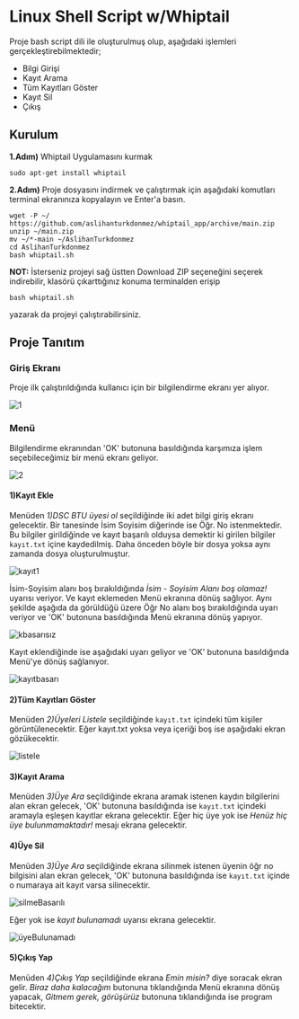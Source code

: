 # Linux Shell Script w/Whiptail
Proje bash script dili ile oluşturulmuş olup, aşağıdaki işlemleri gerçekleştirebilmektedir;
<ul>
  <li>Bilgi Girişi</li>
  <li>Kayıt Arama</li>
  <li>Tüm Kayıtları Göster</li>
  <li>Kayıt Sil</li>
  <li>Çıkış</li>
</ul>

## Kurulum
**1.Adım)** Whiptail Uygulamasını kurmak
```
sudo apt-get install whiptail
```
**2.Adım)** Proje dosyasını indirmek ve çalıştırmak için aşağıdaki komutları terminal ekranınıza kopyalayın ve Enter'a basın.
```
wget -P ~/ https://github.com/aslihanturkdonmez/whiptail_app/archive/main.zip
unzip ~/main.zip
mv ~/*-main ~/AslihanTurkdonmez
cd AslihanTurkdonmez
bash whiptail.sh
```
**NOT:** İsterseniz projeyi sağ üstten Download ZIP seçeneğini seçerek indirebilir, klasörü çıkarttığınız konuma terminalden erişip 
```
bash whiptail.sh
``` 
yazarak da projeyi çalıştırabilirsiniz.

## Proje Tanıtım

### Giriş Ekranı
Proje ilk çalıştırıldığında kullanıcı için bir bilgilendirme ekranı yer alıyor. 

![1](https://user-images.githubusercontent.com/43846857/104632661-1b2afe00-56af-11eb-8548-c97593c4c1fe.png)

### Menü
Bilgilendirme ekranından 'OK' butonuna basıldığında karşımıza işlem seçebileceğimiz bir menü ekranı geliyor.

![2](https://user-images.githubusercontent.com/43846857/104636222-13218d00-56b4-11eb-8d78-44019c63c4d4.png)

#### 1)Kayıt Ekle
Menüden *1)DSC BTU üyesi ol* seçildiğinde iki adet bilgi giriş ekranı gelecektir. Bir tanesinde İsim Soyisim diğerinde ise Öğr. No istenmektedir. Bu bilgiler girildiğinde ve kayıt başarılı olduysa demektir ki girilen bilgiler `kayıt.txt` içine kaydedilmiş. Daha önceden böyle bir dosya yoksa aynı zamanda dosya oluşturulmuştur.

![kayıt1](https://user-images.githubusercontent.com/43846857/104636492-7e6b5f00-56b4-11eb-953a-f438adb941ec.png)

İsim-Soyisim alanı boş bırakıldığında *İsim - Soyisim Alanı boş olamaz!* uyarısı veriyor. Ve kayıt eklemeden Menü ekranına dönüş sağlıyor. Aynı şekilde aşağıda da görüldüğü üzere Öğr No alanı boş bırakıldığında uyarı veriyor ve 'OK' butonuna basıldığında Menü ekranına dönüş yapıyor.

![kbasarısız](https://user-images.githubusercontent.com/43846857/104636954-30a32680-56b5-11eb-813c-54223165446f.png)

Kayıt eklendiğinde ise aşağıdaki uyarı geliyor ve 'OK' butonuna basıldığında Menü'ye dönüş sağlanıyor.

![kayıtbasarı](https://user-images.githubusercontent.com/43846857/104637308-b030f580-56b5-11eb-9629-fadb2f4f7d2b.png)

#### 2)Tüm Kayıtları Göster
Menüden *2)Üyeleri Listele* seçildiğinde `kayıt.txt` içindeki tüm kişiler görüntülenecektir. Eğer kayıt.txt yoksa veya içeriği boş ise aşağıdaki ekran gözükecektir.

![listele](https://user-images.githubusercontent.com/43846857/104638097-c5f2ea80-56b6-11eb-889c-3e59650823ec.png)

#### 3)Kayıt Arama
Menüden *3)Üye Ara* seçildiğinde ekrana aramak istenen kaydın bilgilerini alan ekran gelecek, 'OK' butonuna basıldığında ise `kayıt.txt` içindeki aramayla eşleşen kayıtlar ekrana gelecektir. Eğer hiç üye yok ise *Henüz hiç üye bulunmamaktadır!* mesajı ekrana gelecektir.

#### 4)Üye Sil
Menüden *3)Üye Ara* seçildiğinde ekrana silinmek istenen üyenin öğr no bilgisini alan ekran gelecek, 'OK' butonuna basıldığında ise `kayıt.txt` içinde o numaraya ait kayıt varsa silinecektir. 

![silmeBasarılı](https://user-images.githubusercontent.com/43846857/104639430-78777d00-56b8-11eb-9a36-0e310214a476.png)

Eğer yok ise *kayıt bulunamadı* uyarısı ekrana gelecektir.

![üyeBulunamadı](https://user-images.githubusercontent.com/43846857/104639515-8fb66a80-56b8-11eb-8281-2e6cca705238.png)

#### 5)Çıkış Yap
Menüden *4)Çıkış Yap* seçildiğinde ekrana *Emin misin?* diye soracak ekran gelir. *Biraz daha kalacağım* butonuna tıklandığında Menü ekranına dönüş yapacak, *Gitmem gerek, görüşürüz* butonuna tıklandığında ise program bitecektir.

